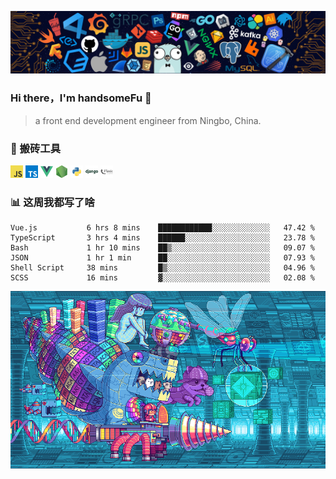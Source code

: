 ![](https://github.com/MrFu1998/MrFu1998/blob/master/header.png)

### Hi there，I'm handsomeFu 👋

> a front end development engineer from Ningbo, China.

### 🔧 搬砖工具
<code><img height="20" src="https://raw.githubusercontent.com/github/explore/80688e429a7d4ef2fca1e82350fe8e3517d3494d/topics/javascript/javascript.png"></code>
<code><img height="20" src="https://raw.githubusercontent.com/github/explore/80688e429a7d4ef2fca1e82350fe8e3517d3494d/topics/typescript/typescript.png"></code>
<code><img height="20" src="https://raw.githubusercontent.com/github/explore/80688e429a7d4ef2fca1e82350fe8e3517d3494d/topics/vue/vue.png"></code>
<code><img height="20" src="https://raw.githubusercontent.com/github/explore/80688e429a7d4ef2fca1e82350fe8e3517d3494d/topics/nodejs/nodejs.png"></code>
<code><img height="20" src="https://raw.githubusercontent.com/github/explore/80688e429a7d4ef2fca1e82350fe8e3517d3494d/topics/python/python.png"></code>
<code><img height="20" src="https://raw.githubusercontent.com/github/explore/80688e429a7d4ef2fca1e82350fe8e3517d3494d/topics/django/django.png"></code>
<code><img height="20" src="https://raw.githubusercontent.com/github/explore/80688e429a7d4ef2fca1e82350fe8e3517d3494d/topics/flask/flask.png"></code>



### 📊 这周我都写了啥
<!--START_SECTION:waka-->

```text
Vue.js           6 hrs 8 mins    ████████████░░░░░░░░░░░░░   47.42 %
TypeScript       3 hrs 4 mins    ██████░░░░░░░░░░░░░░░░░░░   23.78 %
Bash             1 hr 10 mins    ██▒░░░░░░░░░░░░░░░░░░░░░░   09.07 %
JSON             1 hr 1 min      ██░░░░░░░░░░░░░░░░░░░░░░░   07.93 %
Shell Script     38 mins         █▒░░░░░░░░░░░░░░░░░░░░░░░   04.96 %
SCSS             16 mins         ▓░░░░░░░░░░░░░░░░░░░░░░░░   02.08 %
```

<!--END_SECTION:waka-->


<img src="https://github.com/MrFu1998/MrFu1998/blob/master/footer.gif" />

